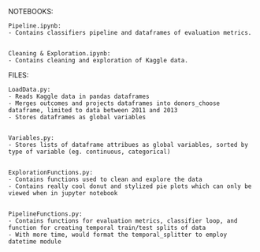 NOTEBOOKS:

	Pipeline.ipynb:
	- Contains classifiers pipeline and dataframes of evaluation metrics.


	Cleaning & Exploration.ipynb:
	- Contains cleaning and exploration of Kaggle data.


FILES:

	LoadData.py:
	- Reads Kaggle data in pandas dataframes
	- Merges outcomes and projects dataframes into donors_choose dataframe, limited to data between 2011 and 2013
	- Stores dataframes as global variables


	Variables.py:
	- Stores lists of dataframe attribues as global variables, sorted by type of variable (eg. continuous, categorical)


	ExplorationFunctions.py:
	- Contains functions used to clean and explore the data
	- Contains really cool donut and stylized pie plots which can only be viewed when in jupyter notebook


	PipelineFunctions.py:
	- Contains functions for evaluation metrics, classifier loop, and function for creating temporal train/test splits of data
	- With more time, would format the temporal_splitter to employ datetime module